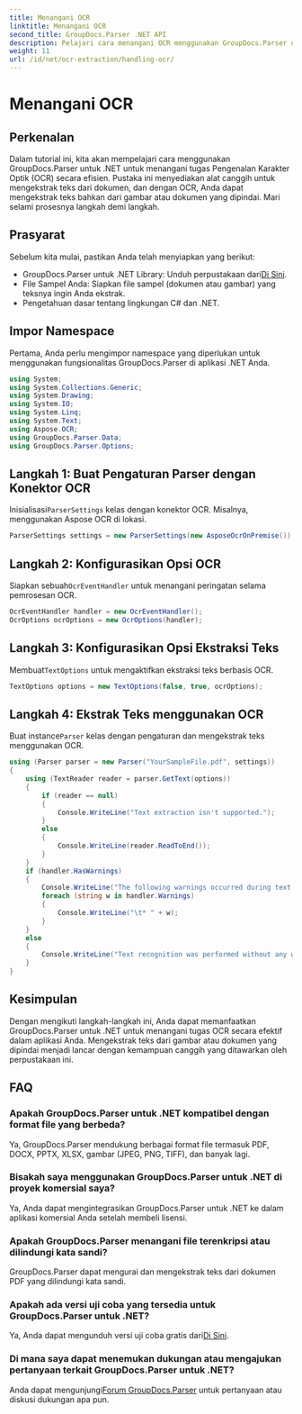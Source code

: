 ```yaml
---
title: Menangani OCR
linktitle: Menangani OCR
second_title: GroupDocs.Parser .NET API
description: Pelajari cara menangani OCR menggunakan GroupDocs.Parser untuk .NET. Ekstrak teks dari gambar dan dokumen yang dipindai secara efisien.
weight: 11
url: /id/net/ocr-extraction/handling-ocr/
---
```


# Menangani OCR

## Perkenalan
Dalam tutorial ini, kita akan mempelajari cara menggunakan GroupDocs.Parser untuk .NET untuk menangani tugas Pengenalan Karakter Optik (OCR) secara efisien. Pustaka ini menyediakan alat canggih untuk mengekstrak teks dari dokumen, dan dengan OCR, Anda dapat mengekstrak teks bahkan dari gambar atau dokumen yang dipindai. Mari selami prosesnya langkah demi langkah.
## Prasyarat
Sebelum kita mulai, pastikan Anda telah menyiapkan yang berikut:
- GroupDocs.Parser untuk .NET Library: Unduh perpustakaan dari[Di Sini](https://releases.groupdocs.com/parser/net/).
- File Sampel Anda: Siapkan file sampel (dokumen atau gambar) yang teksnya ingin Anda ekstrak.
- Pengetahuan dasar tentang lingkungan C# dan .NET.

## Impor Namespace
Pertama, Anda perlu mengimpor namespace yang diperlukan untuk menggunakan fungsionalitas GroupDocs.Parser di aplikasi .NET Anda.
```csharp
using System;
using System.Collections.Generic;
using System.Drawing;
using System.IO;
using System.Linq;
using System.Text;
using Aspose.OCR;
using GroupDocs.Parser.Data;
using GroupDocs.Parser.Options;
```
## Langkah 1: Buat Pengaturan Parser dengan Konektor OCR
 Inisialisasi`ParserSettings` kelas dengan konektor OCR. Misalnya, menggunakan Aspose OCR di lokasi.
```csharp
ParserSettings settings = new ParserSettings(new AsposeOcrOnPremise());
```
## Langkah 2: Konfigurasikan Opsi OCR
 Siapkan sebuah`OcrEventHandler` untuk menangani peringatan selama pemrosesan OCR.
```csharp
OcrEventHandler handler = new OcrEventHandler();
OcrOptions ocrOptions = new OcrOptions(handler);
```
## Langkah 3: Konfigurasikan Opsi Ekstraksi Teks
 Membuat`TextOptions` untuk mengaktifkan ekstraksi teks berbasis OCR.
```csharp
TextOptions options = new TextOptions(false, true, ocrOptions);
```
## Langkah 4: Ekstrak Teks menggunakan OCR
 Buat instance`Parser` kelas dengan pengaturan dan mengekstrak teks menggunakan OCR.
```csharp
using (Parser parser = new Parser("YourSampleFile.pdf", settings))
{
    using (TextReader reader = parser.GetText(options))
    {
        if (reader == null)
        {
            Console.WriteLine("Text extraction isn't supported.");
        }
        else
        {
            Console.WriteLine(reader.ReadToEnd());
        }
    }
    if (handler.HasWarnings)
    {
        Console.WriteLine("The following warnings occurred during text recognition:");
        foreach (string w in handler.Warnings)
        {
            Console.WriteLine("\t* " + w);
        }
    }
    else
    {
        Console.WriteLine("Text recognition was performed without any warnings.");
    }
}
```

## Kesimpulan
Dengan mengikuti langkah-langkah ini, Anda dapat memanfaatkan GroupDocs.Parser untuk .NET untuk menangani tugas OCR secara efektif dalam aplikasi Anda. Mengekstrak teks dari gambar atau dokumen yang dipindai menjadi lancar dengan kemampuan canggih yang ditawarkan oleh perpustakaan ini.

## FAQ
### Apakah GroupDocs.Parser untuk .NET kompatibel dengan format file yang berbeda?
Ya, GroupDocs.Parser mendukung berbagai format file termasuk PDF, DOCX, PPTX, XLSX, gambar (JPEG, PNG, TIFF), dan banyak lagi.
### Bisakah saya menggunakan GroupDocs.Parser untuk .NET di proyek komersial saya?
Ya, Anda dapat mengintegrasikan GroupDocs.Parser untuk .NET ke dalam aplikasi komersial Anda setelah membeli lisensi.
### Apakah GroupDocs.Parser menangani file terenkripsi atau dilindungi kata sandi?
GroupDocs.Parser dapat mengurai dan mengekstrak teks dari dokumen PDF yang dilindungi kata sandi.
### Apakah ada versi uji coba yang tersedia untuk GroupDocs.Parser untuk .NET?
 Ya, Anda dapat mengunduh versi uji coba gratis dari[Di Sini](https://releases.groupdocs.com/).
### Di mana saya dapat menemukan dukungan atau mengajukan pertanyaan terkait GroupDocs.Parser untuk .NET?
 Anda dapat mengunjungi[Forum GroupDocs.Parser](https://forum.groupdocs.com/c/parser/17) untuk pertanyaan atau diskusi dukungan apa pun.